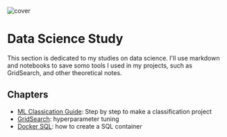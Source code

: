 ![cover](https://images.pexels.com/photos/943096/pexels-photo-943096.jpeg?auto=compress&cs=tinysrgb&w=1260&h=750&dpr=1)

# Data Science Study
This section is dedicated to my studies on data science. I'll use markdown and notebooks to save somo tools I used in my projects, such as GridSearch, and other theoretical notes.

## Chapters
- [ML Classication Guide](): Step by step to make a classification project
- [GridSearch](https://github.com/Ana-Akaishi/data-science-projects/blob/main/0_DS_study/GridSearch.md#gridsearch): hyperparameter tuning
- [Docker SQL](https://github.com/Ana-Akaishi/data-science-projects/blob/main/0_DS_study/PostgeSQL_dock.md#postgresql_dock): how to create a SQL container